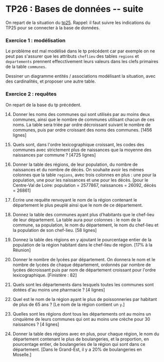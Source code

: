 TP26 : Bases de données -- suite
==

On repart de la situation du [tp25](../TP25_BD1/tp_bd1.md). Rappel:
il faut suivre les indications du TP25 pour se connecter à la base de
données.

### Exercice 1 : modélisation
Le problème est mal modélisé dans le tp précédent car par exemple on ne peut
pas s'assurer que les attributs `cheflieu` des tables `regions` et
`departements` prennent effecctivement leurs valeurs dans les clefs
primaires de la table `communes`.

Dessiner un diagramme entités / associations modélisant la situation,
avec des cardinalités, et proposer une autre table.


### Exercice 2 : requêtes
On repart de la base du tp précédent.

14. Donner les noms des communes qui sont utilisés par au moins deux
  communes, ainsi que le nombre de communes utilisant chacun de ces
  noms. La table sera triée par ordre décroissant suivant le nombre de
  communes, puis par ordre croissant des noms des communes.
  [1456 lignes]

18. Quels sont, dans l'ordre lexicographique croissant, les codes
  des communes avec strictement plus de naissances que la moyenne des
  naissances par commune ? [4725 lignes]

23. Donner la table des régions, de leur population, du nombre de
  naissances et du nombre de décès. On souhaite avoir les mêmes
  colonnes que la table `regions`, avec trois colonnes en plus :
  une pour la population, une pour les naissances et une pour les
  décès.
  [pour le Centre-Val de Loire: population = 2577867, naissances =
  26092, décès = 26861]
  
24. Écrire une requête renvoyant le nom de la région contenant le
  département le plus peuplé ainsi que le nom de ce département.
  
25. Donnez la table des communes ayant plus d’habitants que le
  chef-lieu de leur département. La table aura pour colonnes : le nom
  de la commune, sa population, le nom du département, le nom du
  chef-lieu et la population de son chef-lieu. [58 lignes]

26. Donnez la table des régions en y ajoutant le pourcentage entier
  de la population de la région habitant dans le chef-lieu de région.
[17% à la Réunion]
  
30. Donner le nombre de lycées par département. On donnera le nom et
  le nombre de lycées de chaque département, ordonnés par nombre de
  lycées décroissant puis par nom de département croissant pour
  l'ordre lexicographique.
  [Finistère : 82]
  
32. Quels sont les départements dans lesquels toutes les communes
  sont dotées d'au moins une pharmacie ?
  [4 lignes]
  
33. Quel est le nom de la région ayant le plus de poissonneries
  par habitant de plus de 65 ans ?
  [Le nom de la région contient un `y`.]
  
34. Quelles sont les régions dont tous les départements ont au moins
  un cinquième de leurs communes qui ont au moins une crèche pour 30
  naissances ?
  [4 lignes]
  
35. Donner la table des régions avec en plus, pour chaque région, le
  nom du département contenant le plus de boulangeries, et la
  proportion, en pourcentage entier, de boulangeries de la région qui
  sont dans ce département.
[Dans le Grand-Est, il y a 20% de boulangeries en Moselle.]

